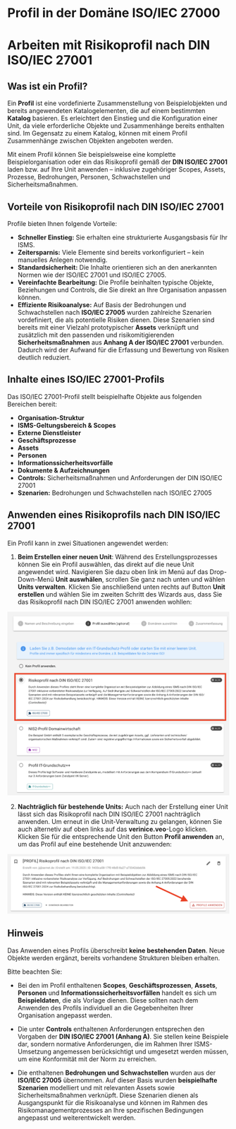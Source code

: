 <!-- © 2025 The Project Contributors - see AUTHORS.txt -->
# Profil in der Domäne ISO/IEC 27000

# Arbeiten mit Risikoprofil nach DIN ISO/IEC 27001

## Was ist ein Profil?

Ein **Profil** ist eine vordefinierte Zusammenstellung von Beispielobjekten und bereits angewendeten Katalogelementen, die auf einem bestimmten **Katalog** basieren. Es erleichtert den Einstieg und die Konfiguration einer Unit, da viele erforderliche Objekte und Zusammenhänge bereits enthalten sind. Im Gegensatz zu einem Katalog, können mit einem Profil Zusammenhänge zwischen Objekten angeboten werden.

Mit einem Profil können Sie beispielsweise eine komplette Beispielorganisation oder ein das Risikoprofil gemäß der **DIN ISO/IEC 27001** laden bzw. auf Ihre Unit anwenden – inklusive zugehöriger Scopes, Assets, Prozesse, Bedrohungen, Personen, Schwachstellen und Sicherheitsmaßnahmen.


## Vorteile von Risikoprofil nach DIN ISO/IEC 27001

Profile bieten Ihnen folgende Vorteile:

- **Schneller Einstieg:** Sie erhalten eine strukturierte Ausgangsbasis für Ihr ISMS.
- **Zeitersparnis:** Viele Elemente sind bereits vorkonfiguriert – kein manuelles Anlegen notwendig.
- **Standardsicherheit:** Die Inhalte orientieren sich an den anerkannten Normen wie der ISO/IEC 27001 und ISO/IEC 27005.
- **Vereinfachte Bearbeitung:** Die Profile beinhalten typische Objekte, Beziehungen und Controls, die Sie direkt an Ihre Organisation anpassen können.
- **Effiziente Risikoanalyse:** Auf Basis der Bedrohungen und Schwachstellen nach **ISO/IEC 27005** wurden zahlreiche Szenarien vordefiniert, die als potentielle Risiken dienen. Diese Szenarien sind bereits mit einer Vielzahl prototypischer **Assets** verknüpft und zusätzlich mit den passenden und risikomitigierenden **Sicherheitsmaßnahmen** aus **Anhang A der ISO/IEC 27001** verbunden. Dadurch wird der Aufwand für die Erfassung und Bewertung von Risiken deutlich reduziert.

## Inhalte eines ISO/IEC 27001-Profils

Das ISO/IEC 27001-Profil stellt beispielhafte Objekte aus folgenden Bereichen bereit:

- **Organisation-Struktur**   
- **ISMS-Geltungsbereich & Scopes**  
- **Externe Dienstleister**  
- **Geschäftsprozesse**  
- **Assets**  
- **Personen**  
- **Informationssicherheitsvorfälle**  
- **Dokumente & Aufzeichnungen**  
- **Controls:** Sicherheitsmaßnahmen und Anforderungen der DIN ISO/IEC 27001  
- **Szenarien:** Bedrohungen und Schwachstellen nach ISO/IEC 27005  


## Anwenden eines Risikoprofils nach DIN ISO/IEC 27001

Ein Profil kann in zwei Situationen angewendet werden:

1. **Beim Erstellen einer neuen Unit**: Während des Erstellungsprozesses können Sie ein Profil auswählen, das direkt auf die neue Unit angewendet wird. Navigieren Sie dazu oben link im Menü auf das Drop-Down-Menü **Unit auswhälen**, scrollen Sie ganz nach unten und wählen **Units verwalten**. Klicken Sie anschließend unten rechts auf Button **Unit erstellen** und wählen Sie im zweiten Schritt des Wizards aus, dass Sie das Risikoprofil nach DIN ISO/IEC 27001 anwenden wohllen:

![Profil anwenden beim Erstellen einer Unit](/assets/domain-iso/verinice-39-profile-selection-when-creating.de.png)

2. **Nachträglich für bestehende Units:** Auch nach der Erstellung einer Unit lässt sich das Risikoprofil nach DIN ISO/IEC 27001 nachträglich anwenden. Um erneut in die Unit-Verwaltung zu gelangen, können Sie auch alternetiv auf oben links auf das **verinice.veo**-Logo klicken. Klicken Sie für die entsprechende Unit den Button **Profil anwenden** an, um das Profil auf eine bestehende Unit anzuwenden:

![Profil anwenden auf eine bereits erstelle Unit](/assets/domain-iso/verinice-39-apply-profile-retrospectively.de.png)

## Hinweis

Das Anwenden eines Profils überschreibt **keine bestehenden Daten**. Neue Objekte werden ergänzt, bereits vorhandene Strukturen bleiben erhalten.

Bitte beachten Sie:

- Bei den im Profil enthaltenen **Scopes**, **Geschäftsprozessen**, **Assets**, **Personen** und **Informationssicherheitsvorfällen** handelt es sich um **Beispieldaten**, die als Vorlage dienen. Diese sollten nach dem Anwenden des Profils individuell an die Gegebenheiten Ihrer Organisation angepasst werden.

- Die unter **Controls** enthaltenen Anforderungen entsprechen den Vorgaben der **DIN ISO/IEC 27001 (Anhang A)**. Sie stellen keine Beispiele dar, sondern normative Anforderungen, die im Rahmen Ihrer ISMS-Umsetzung angemessen berücksichtigt und umgesetzt werden müssen, um eine Konformität mit der Norm zu erreichen.

- Die enthaltenen **Bedrohungen und Schwachstellen** wurden aus der **ISO/IEC 27005** übernommen. Auf dieser Basis wurden **beispielhafte Szenarien** modelliert und mit relevanten Assets sowie Sicherheitsmaßnahmen verknüpft. Diese Szenarien dienen als Ausgangspunkt für die Risikoanalyse und können im Rahmen des Risikomanagementprozesses an Ihre spezifischen Bedingungen angepasst und weiterentwickelt werden.
